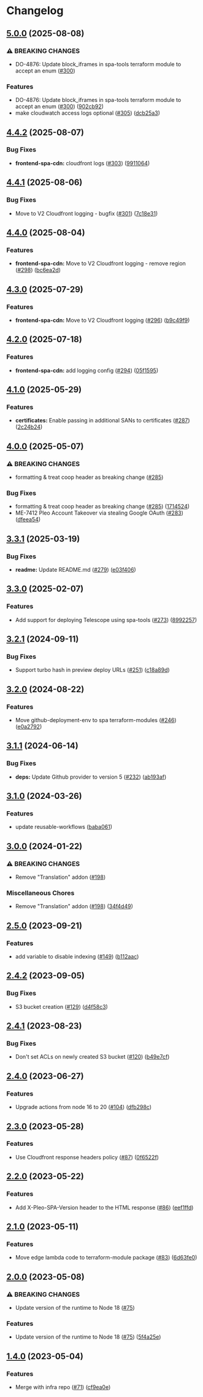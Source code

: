 # Changelog

## [5.0.0](https://github.com/pleo-io/spa-tools/compare/terraform-module-v4.4.2...terraform-module-v5.0.0) (2025-08-08)


### ⚠ BREAKING CHANGES

* DO-4876: Update block_iframes in spa-tools terraform module to accept an enum ([#300](https://github.com/pleo-io/spa-tools/issues/300))

### Features

* DO-4876: Update block_iframes in spa-tools terraform module to accept an enum ([#300](https://github.com/pleo-io/spa-tools/issues/300)) ([902cb92](https://github.com/pleo-io/spa-tools/commit/902cb92401dc287ee691b19f1c26f5f1152fa5ee))
* make cloudwatch access logs optional ([#305](https://github.com/pleo-io/spa-tools/issues/305)) ([dcb25a3](https://github.com/pleo-io/spa-tools/commit/dcb25a37731ad3b43347cce05d6c240eea9b3e79))

## [4.4.2](https://github.com/pleo-io/spa-tools/compare/terraform-module-v4.4.1...terraform-module-v4.4.2) (2025-08-07)


### Bug Fixes

* **frontend-spa-cdn:** cloudfront logs ([#303](https://github.com/pleo-io/spa-tools/issues/303)) ([9911064](https://github.com/pleo-io/spa-tools/commit/991106493b82a72e248aa45f1e8fd5bd304724fd))

## [4.4.1](https://github.com/pleo-io/spa-tools/compare/terraform-module-v4.4.0...terraform-module-v4.4.1) (2025-08-06)


### Bug Fixes

* Move to V2 Cloudfront logging - bugfix ([#301](https://github.com/pleo-io/spa-tools/issues/301)) ([7c18e31](https://github.com/pleo-io/spa-tools/commit/7c18e318d2a557a384fa05ac4a52abf552582748))

## [4.4.0](https://github.com/pleo-io/spa-tools/compare/terraform-module-v4.3.0...terraform-module-v4.4.0) (2025-08-04)


### Features

* **frontend-spa-cdn:** Move to V2 Cloudfront logging - remove region ([#298](https://github.com/pleo-io/spa-tools/issues/298)) ([bc6ea2d](https://github.com/pleo-io/spa-tools/commit/bc6ea2d217c7e80825c4b1132240f669bebf4161))

## [4.3.0](https://github.com/pleo-io/spa-tools/compare/terraform-module-v4.2.0...terraform-module-v4.3.0) (2025-07-29)


### Features

* **frontend-spa-cdn:** Move to V2 Cloudfront logging ([#296](https://github.com/pleo-io/spa-tools/issues/296)) ([b9c49f9](https://github.com/pleo-io/spa-tools/commit/b9c49f93a9abcea5d7efe471d30d052a35a4fd28))

## [4.2.0](https://github.com/pleo-io/spa-tools/compare/terraform-module-v4.1.0...terraform-module-v4.2.0) (2025-07-18)


### Features

* **frontend-spa-cdn:** add logging config ([#294](https://github.com/pleo-io/spa-tools/issues/294)) ([05f1595](https://github.com/pleo-io/spa-tools/commit/05f159511a1625d6f8c684ceedea5821a367789a))

## [4.1.0](https://github.com/pleo-io/spa-tools/compare/terraform-module-v4.0.0...terraform-module-v4.1.0) (2025-05-29)


### Features

* **certificates:** Enable passing in additional SANs to certificates ([#287](https://github.com/pleo-io/spa-tools/issues/287)) ([2c24b24](https://github.com/pleo-io/spa-tools/commit/2c24b24c8dfad8486b1134fcaec983d569352778))

## [4.0.0](https://github.com/pleo-io/spa-tools/compare/terraform-module-v3.3.1...terraform-module-v4.0.0) (2025-05-07)


### ⚠ BREAKING CHANGES

* formatting & treat coop header as breaking change ([#285](https://github.com/pleo-io/spa-tools/issues/285))

### Bug Fixes

* formatting & treat coop header as breaking change ([#285](https://github.com/pleo-io/spa-tools/issues/285)) ([1714524](https://github.com/pleo-io/spa-tools/commit/17145247adfd0df8968b339b892306794b8ef457))
* ME-7412 Pleo Account Takeover via stealing Google OAuth ([#283](https://github.com/pleo-io/spa-tools/issues/283)) ([dfeea54](https://github.com/pleo-io/spa-tools/commit/dfeea54ad4c369b48daa1e0d5e7ba0a97c804196))

## [3.3.1](https://github.com/pleo-io/spa-tools/compare/terraform-module-v3.3.0...terraform-module-v3.3.1) (2025-03-19)


### Bug Fixes

* **readme:** Update README.md ([#279](https://github.com/pleo-io/spa-tools/issues/279)) ([e03f406](https://github.com/pleo-io/spa-tools/commit/e03f406bb2cc0b9411b611236a11a6467824babf))

## [3.3.0](https://github.com/pleo-io/spa-tools/compare/terraform-module-v3.2.1...terraform-module-v3.3.0) (2025-02-07)


### Features

* Add support for deploying Telescope using spa-tools ([#273](https://github.com/pleo-io/spa-tools/issues/273)) ([8992257](https://github.com/pleo-io/spa-tools/commit/89922576e825ba41027415754e7da6e10a913b5e))

## [3.2.1](https://github.com/pleo-io/spa-tools/compare/terraform-module-v3.2.0...terraform-module-v3.2.1) (2024-09-11)


### Bug Fixes

* Support turbo hash in preview deploy URLs ([#251](https://github.com/pleo-io/spa-tools/issues/251)) ([c18a89d](https://github.com/pleo-io/spa-tools/commit/c18a89d130d94842dd598d38047ad6e7846a3f6a))

## [3.2.0](https://github.com/pleo-io/spa-tools/compare/terraform-module-v3.1.1...terraform-module-v3.2.0) (2024-08-22)


### Features

* Move github-deployment-env to spa terraform-modules ([#246](https://github.com/pleo-io/spa-tools/issues/246)) ([e0a2792](https://github.com/pleo-io/spa-tools/commit/e0a27924317d50e3e37a2a2359cc5bce92fcfa9c))

## [3.1.1](https://github.com/pleo-io/spa-tools/compare/terraform-module-v3.1.0...terraform-module-v3.1.1) (2024-06-14)


### Bug Fixes

* **deps:** Update Github provider to version 5 ([#232](https://github.com/pleo-io/spa-tools/issues/232)) ([ab193af](https://github.com/pleo-io/spa-tools/commit/ab193afe97d5d3de126457c13779d2169d41f787))

## [3.1.0](https://github.com/pleo-io/spa-tools/compare/terraform-module-v3.0.0...terraform-module-v3.1.0) (2024-03-26)


### Features

* update reusable-workflows ([baba061](https://github.com/pleo-io/spa-tools/commit/baba061d59b3950cc48d9eeb09b442f42661c420))

## [3.0.0](https://github.com/pleo-io/spa-tools/compare/terraform-module-v2.5.0...terraform-module-v3.0.0) (2024-01-22)


### ⚠ BREAKING CHANGES

* Remove "Translation" addon ([#198](https://github.com/pleo-io/spa-tools/issues/198))

### Miscellaneous Chores

* Remove "Translation" addon ([#198](https://github.com/pleo-io/spa-tools/issues/198)) ([34f4d49](https://github.com/pleo-io/spa-tools/commit/34f4d49b32d7272713ab0f794021f13fa7eeaf2a))

## [2.5.0](https://github.com/pleo-io/spa-tools/compare/terraform-module-v2.4.2...terraform-module-v2.5.0) (2023-09-21)


### Features

* add variable to disable indexing ([#149](https://github.com/pleo-io/spa-tools/issues/149)) ([b112aac](https://github.com/pleo-io/spa-tools/commit/b112aaca62c7233cd7760c319a2d24575b331e58))

## [2.4.2](https://github.com/pleo-io/spa-tools/compare/terraform-module-v2.4.1...terraform-module-v2.4.2) (2023-09-05)


### Bug Fixes

* S3 bucket creation ([#129](https://github.com/pleo-io/spa-tools/issues/129)) ([d4f58c3](https://github.com/pleo-io/spa-tools/commit/d4f58c3ae45d9e85f8acee0089dde251f8782ca7))

## [2.4.1](https://github.com/pleo-io/spa-tools/compare/terraform-module-v2.4.0...terraform-module-v2.4.1) (2023-08-23)


### Bug Fixes

* Don't set ACLs on newly created S3 bucket ([#120](https://github.com/pleo-io/spa-tools/issues/120)) ([b49e7cf](https://github.com/pleo-io/spa-tools/commit/b49e7cfaad1c217c56636bb081eabbd07d018588))

## [2.4.0](https://github.com/pleo-io/spa-tools/compare/terraform-module-v2.3.0...terraform-module-v2.4.0) (2023-06-27)


### Features

* Upgrade actions from node 16 to 20 ([#104](https://github.com/pleo-io/spa-tools/issues/104)) ([dfb298c](https://github.com/pleo-io/spa-tools/commit/dfb298c41d07013afa1f28e41bcb5bb160de76f6))

## [2.3.0](https://github.com/pleo-io/spa-tools/compare/terraform-module-v2.2.0...terraform-module-v2.3.0) (2023-05-28)


### Features

* Use Cloudfront response headers policy ([#87](https://github.com/pleo-io/spa-tools/issues/87)) ([0f6522f](https://github.com/pleo-io/spa-tools/commit/0f6522f690fcac25188a544c7b0e137e724472ac))

## [2.2.0](https://github.com/pleo-io/spa-tools/compare/terraform-module-v2.1.0...terraform-module-v2.2.0) (2023-05-22)


### Features

* Add X-Pleo-SPA-Version header to the HTML response ([#86](https://github.com/pleo-io/spa-tools/issues/86)) ([eef1ffd](https://github.com/pleo-io/spa-tools/commit/eef1ffd934a7a1fbe6202d6d7cd83f988d10bf2a))

## [2.1.0](https://github.com/pleo-io/spa-tools/compare/terraform-module-v2.0.0...terraform-module-v2.1.0) (2023-05-11)


### Features

* Move edge lambda code to terraform-module package ([#83](https://github.com/pleo-io/spa-tools/issues/83)) ([6d63fe0](https://github.com/pleo-io/spa-tools/commit/6d63fe01992bb18d53f634acdc7b259a26a5c34a))

## [2.0.0](https://github.com/pleo-io/spa-tools/compare/terraform-module-v1.4.0...terraform-module-v2.0.0) (2023-05-08)


### ⚠ BREAKING CHANGES

* Update version of the runtime to Node 18 ([#75](https://github.com/pleo-io/spa-tools/issues/75))

### Features

* Update version of the runtime to Node 18 ([#75](https://github.com/pleo-io/spa-tools/issues/75)) ([5f4a25e](https://github.com/pleo-io/spa-tools/commit/5f4a25ecf3f38ddb2ad5d5850425b648a2ea7223))

## [1.4.0](https://github.com/pleo-io/pleo-spa-cicd/compare/terraform-module-v1.3.0...terraform-module-v1.4.0) (2023-05-04)


### Features

* Merge with infra repo ([#71](https://github.com/pleo-io/pleo-spa-cicd/issues/71)) ([cf9ea0e](https://github.com/pleo-io/pleo-spa-cicd/commit/cf9ea0e7069ef2b844206c782e5a536fdb077f1c))
